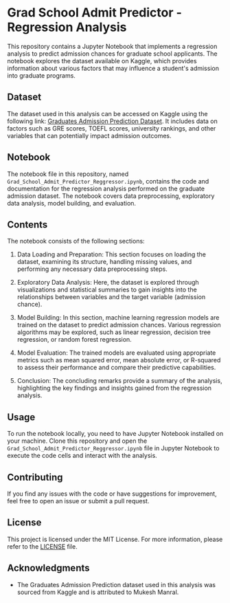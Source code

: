 # Grad School Admit Predictor - Regression Analysis

This repository contains a Jupyter Notebook that implements a regression analysis to predict admission chances for graduate school applicants. The notebook explores the dataset available on Kaggle, which provides information about various factors that may influence a student's admission into graduate programs.

## Dataset

The dataset used in this analysis can be accessed on Kaggle using the following link: [Graduates Admission Prediction Dataset](https://www.kaggle.com/datasets/mukeshmanral/graduates-admission-prediction). It includes data on factors such as GRE scores, TOEFL scores, university rankings, and other variables that can potentially impact admission outcomes.

## Notebook

The notebook file in this repository, named `Grad_School_Admit_Predictor_Reggressor.ipynb`, contains the code and documentation for the regression analysis performed on the graduate admission dataset. The notebook covers data preprocessing, exploratory data analysis, model building, and evaluation.

## Contents

The notebook consists of the following sections:

1. Data Loading and Preparation: This section focuses on loading the dataset, examining its structure, handling missing values, and performing any necessary data preprocessing steps.

2. Exploratory Data Analysis: Here, the dataset is explored through visualizations and statistical summaries to gain insights into the relationships between variables and the target variable (admission chance).

3. Model Building: In this section, machine learning regression models are trained on the dataset to predict admission chances. Various regression algorithms may be explored, such as linear regression, decision tree regression, or random forest regression.

4. Model Evaluation: The trained models are evaluated using appropriate metrics such as mean squared error, mean absolute error, or R-squared to assess their performance and compare their predictive capabilities.

5. Conclusion: The concluding remarks provide a summary of the analysis, highlighting the key findings and insights gained from the regression analysis.

## Usage

To run the notebook locally, you need to have Jupyter Notebook installed on your machine. Clone this repository and open the `Grad_School_Admit_Predictor_Reggressor.ipynb` file in Jupyter Notebook to execute the code cells and interact with the analysis.


## Contributing

If you find any issues with the code or have suggestions for improvement, feel free to open an issue or submit a pull request.

## License

This project is licensed under the MIT License. For more information, please refer to the [LICENSE](LICENSE) file.

## Acknowledgments

- The Graduates Admission Prediction dataset used in this analysis was sourced from Kaggle and is attributed to Mukesh Manral.
